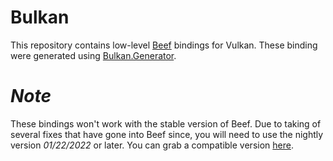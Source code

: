 # Bulkan
This repository contains low-level [Beef](https://www.beeflang.org) bindings for Vulkan.
These binding were generated using [Bulkan.Generator](https://github.com/jayrulez/Bulkan.Generator).

# *Note*
These bindings won't work with the stable version of Beef. Due to taking of several fixes that have gone into Beef since, you will need to use the nightly version *01/22/2022* or later. You can grab a compatible version [here](https://nightly.beeflang.org/index.html).